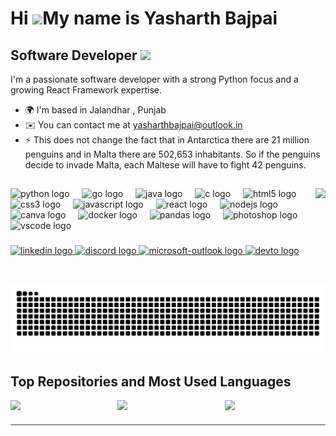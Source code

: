 
Hi ![](https://user-images.githubusercontent.com/18350557/176309783-0785949b-9127-417c-8b55-ab5a4333674e.gif)My name is Yasharth Bajpai
=======================================================================================================================================

Software Developer ![](https://komarev.com/ghpvc/?username=yasharthbajpai&color=blueviolet&style=flat-square)
------------------

I'm a passionate software developer with a strong Python focus and a growing React Framework expertise.

* 🌍  I'm based in Jalandhar , Punjab
* ✉️  You can contact me at [yasharthbajpai@outlook.in](mailto:yasharthbajpai@outlook.in)
* ⚡  This does not change the fact that in Antarctica there are 21 million penguins and in Malta there are 502,653 inhabitants. So if the penguins decide to invade Malta, each Maltese will have to fight 42 penguins.

##

<img align="right" height="150" src="https://i.pinimg.com/originals/63/04/61/6304610331d5f68a696401a8b29da4f7.gif"  />

<div align="left">
 <img src="https://cdn.jsdelivr.net/gh/devicons/devicon/icons/python/python-original.svg" height="30" alt="python logo"  />
  <img width="12" />
  <img src="https://cdn.jsdelivr.net/gh/devicons/devicon/icons/go/go-original.svg" height="30" alt="go logo"  />
  <img width="12" />
  <img src="https://cdn.jsdelivr.net/gh/devicons/devicon/icons/java/java-original.svg" height="30" alt="java logo"  />
  <img width="12" />
  <img src="https://cdn.jsdelivr.net/gh/devicons/devicon/icons/c/c-original.svg" height="30" alt="c logo"  />
  <img width="12" />
  <img src="https://cdn.jsdelivr.net/gh/devicons/devicon/icons/html5/html5-original.svg" height="30" alt="html5 logo"  />
  <img width="12" />
  <img src="https://cdn.jsdelivr.net/gh/devicons/devicon/icons/css3/css3-original.svg" height="30" alt="css3 logo"  />
  <img width="12" />
  <img src="https://cdn.jsdelivr.net/gh/devicons/devicon/icons/javascript/javascript-original.svg" height="30" alt="javascript logo"  />
  <img width="12" />
  <img src="https://cdn.jsdelivr.net/gh/devicons/devicon/icons/react/react-original.svg" height="30" alt="react logo"  />
  <img width="12" />
  <img src="https://cdn.jsdelivr.net/gh/devicons/devicon/icons/nodejs/nodejs-original.svg" height="30" alt="nodejs logo"  />
  <img width="12" />
  <img src="https://cdn.jsdelivr.net/gh/devicons/devicon/icons/canva/canva-original.svg" height="30" alt="canva logo"  />
  <img width="12" />
  <img src="https://cdn.jsdelivr.net/gh/devicons/devicon/icons/docker/docker-original.svg" height="30" alt="docker logo"  />
  <img width="12" />
  <img src="https://cdn.jsdelivr.net/gh/devicons/devicon/icons/pandas/pandas-original.svg" height="30" alt="pandas logo"  />
  <img width="12" />
  <img src="https://cdn.jsdelivr.net/gh/devicons/devicon/icons/photoshop/photoshop-plain.svg" height="30" alt="photoshop logo"  />
  <img width="12" />
  <img src="https://cdn.jsdelivr.net/gh/devicons/devicon/icons/vscode/vscode-original.svg" height="30" alt="vscode logo"  />
</div>

###

<div align="left">
  <a href="https://www.linkedin.com/in/yasharthbajpai" target="_blank">
    <img src="https://img.shields.io/static/v1?message=LinkedIn&logo=linkedin&label=&color=0077B5&logoColor=white&labelColor=&style=for-the-badge" height="35" alt="linkedin logo"  />
  </a>
  <a href="https://discord.com/users/lolatolopa" target="_blank">
    <img src="https://img.shields.io/static/v1?message=Discord&logo=discord&label=&color=7289DA&logoColor=white&labelColor=&style=for-the-badge" height="35" alt="discord logo"  />
  </a>
  <a href="mailto:yasharthbajpai@outlook.in" target="_blank">
    <img src="https://img.shields.io/static/v1?message=Outlook&logo=microsoft-outlook&label=&color=0078D4&logoColor=white&labelColor=&style=for-the-badge" height="35" alt="microsoft-outlook logo"  />
  </a>
  <a href="https://leetcode.com/u/yasharthbajpai/" target="_blank">
    <img src="https://img.shields.io/static/v1?message=Leetcode&logo=dev.to&label=&color=0A0A0A&logoColor=black&labelColor=&style=for-the-badge" height="35" alt="devto logo"  />
  </a>
</div>

##

<br clear="both">

<img src="https://raw.githubusercontent.com/yasharthbajpai/yasharthbajpai/output/snake.svg" alt="Snake animation" />

##


## Top Repositories and Most Used Languages

<div align="center"> <div style="display: flex; justify-content: space-between; border-bottom: 1px solid #444; padding-bottom: 20px; margin-bottom: 20px;"> <a href="https://github.com/yasharthbajpai/flipkart-scapper"> <img src="https://github-readme-stats.vercel.app/api/pin/?username=yasharthbajpai&repo=flipkart-scapper&theme=dracula" width="32%" /> </a> <a href="https://github.com/yasharthbajpai/CS50P-Sol"> <img src="https://github-readme-stats.vercel.app/api/pin/?username=yasharthbajpai&repo=CS50P-Sol&theme=dracula" width="32%" /> </a> <img src="https://github-readme-stats.vercel.app/api/top-langs/?username=yasharthbajpai&layout=compact&theme=dracula&hide_border=true" width="32%" /> </div> </div>

##
